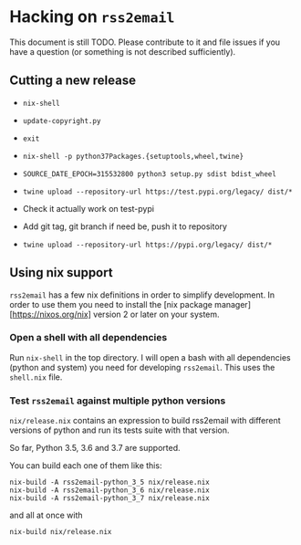 # Hacking on `rss2email`

This document is still TODO. Please contribute to it and file issues
if you have a question (or something is not described sufficiently).


## Cutting a new release

- `nix-shell`
- `update-copyright.py`
- `exit`

- `nix-shell -p python37Packages.{setuptools,wheel,twine}`
- `SOURCE_DATE_EPOCH=315532800 python3 setup.py sdist bdist_wheel`
- `twine upload --repository-url https://test.pypi.org/legacy/ dist/*`
- Check it actually work on test-pypi

- Add git tag, git branch if need be, push it to repository
- `twine upload --repository-url https://pypi.org/legacy/ dist/*`


## Using nix support

`rss2email` has a few nix definitions in order to simplify development.
In order to use them you need to install the [nix package
manager][https://nixos.org/nix] version 2 or later on your system.

### Open a shell with all dependencies

Run `nix-shell` in the top directory. I will open a bash with all
dependencies (python and system) you need for developing `rss2email`.
This uses the `shell.nix` file.

### Test `rss2email` against multiple python versions

`nix/release.nix` contains an expression to build rss2email with
different versions of python and run its tests suite with that
version.

So far, Python 3.5, 3.6 and 3.7 are supported.

You can build each one of them like this:

```
nix-build -A rss2email-python_3_5 nix/release.nix
nix-build -A rss2email-python_3_6 nix/release.nix
nix-build -A rss2email-python_3_7 nix/release.nix
```

and all at once with

```
nix-build nix/release.nix
```
